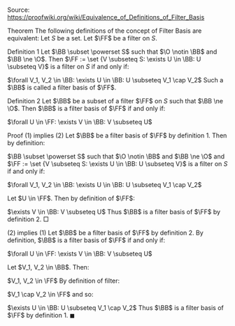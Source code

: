 # 

Source: https://proofwiki.org/wiki/Equivalence_of_Definitions_of_Filter_Basis



Theorem
The following definitions of the concept of Filter Basis are equivalent:
Let $S$ be a set.
Let $\FF$ be a filter on $S$.

Definition 1
Let $\BB \subset \powerset S$ such that $\O \notin \BB$ and $\BB \ne \O$.
Then $\FF := \set {V \subseteq S: \exists U \in \BB: U \subseteq V}$ is a filter on $S$ if and only if:

$\forall V_1, V_2 \in \BB: \exists U \in \BB: U \subseteq V_1 \cap V_2$
Such a $\BB$ is called a filter basis of $\FF$.

Definition 2
Let $\BB$ be a subset of a filter $\FF$ on $S$ such that $\BB \ne \O$.
Then $\BB$ is a filter basis of $\FF$ if and only if:

$\forall U \in \FF: \exists V \in \BB: V \subseteq U$


Proof
$(1)$ implies $(2)$
Let $\BB$ be a filter basis of $\FF$ by definition $1$.
Then by definition:

$\BB \subset \powerset S$ such that $\O \notin \BB$ and $\BB \ne \O$
and $\FF := \set {V \subseteq S: \exists U \in \BB: U \subseteq V}$ is a filter on $S$ if and only if:

$\forall V_1, V_2 \in \BB: \exists U \in \BB: U \subseteq V_1 \cap V_2$

Let $U \in \FF$.
Then by definition of $\FF$:

$\exists V \in \BB: V \subseteq U$
Thus $\BB$ is a filter basis of $\FF$ by definition $2$.
$\Box$


$(2)$ implies $(1)$
Let $\BB$ be a filter basis of $\FF$ by definition $2$.
By definition, $\BB$ is a filter basis of $\FF$ if and only if:

$\forall U \in \FF: \exists V \in \BB: V \subseteq U$

Let $V_1, V_2 \in \BB$.
Then:

$V_1, V_2 \in \FF$
By definition of filter:

$V_1 \cap V_2 \in \FF$
and so:

$\exists U \in \BB: U \subseteq V_1 \cap V_2$
Thus $\BB$ is a filter basis of $\FF$ by definition $1$.
$\blacksquare$





